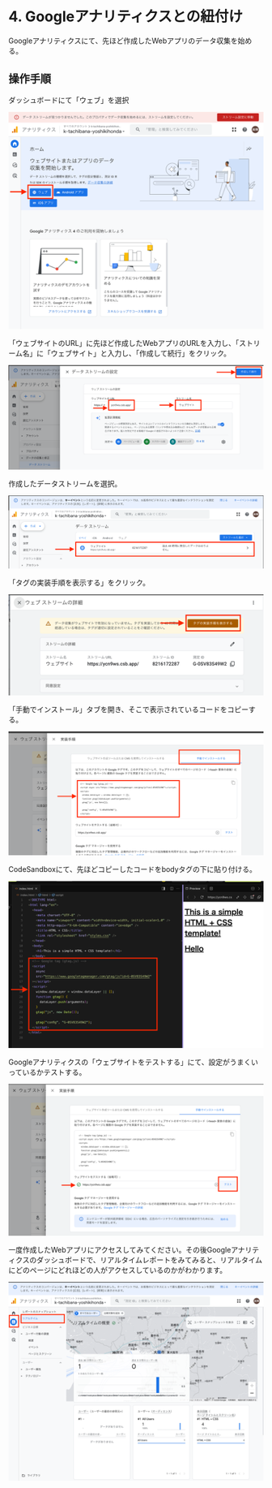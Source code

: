 # 4. Googleアナリティクスとの紐付け

Googleアナリティクスにて、先ほど作成したWebアプリのデータ収集を始める。

## 操作手順

ダッシュボードにて「ウェブ」を選択

![img.png](assets/img_00.png)

「ウェブサイトのURL」に先ほど作成したWebアプリのURLを入力し、「ストリーム名」に「ウェブサイト」と入力し、「作成して続行」をクリック。

![img_19.png](assets/img_19.png)

作成したデータストリームを選択。

![img_20.png](assets/img_20.png)

「タグの実装手順を表示する」をクリック。

![img_21.png](assets/img_21.png)

「手動でインストール」タブを開き、そこで表示されているコードをコピーする。

![img_22.png](assets/img_22.png)

CodeSandboxにて、先ほどコピーしたコードをbodyタグの下に貼り付ける。

![img_23.png](assets/img_23.png)

Googleアナリティクスの「ウェブサイトをテストする」にて、設定がうまくいっているかテストする。

![img_24.png](assets/img_24.png)

一度作成したWebアプリにアクセスしてみてください。その後Googleアナリティクスのダッシュボードで、リアルタイムレポートをみてみると、リアルタイムにどのページにどれほどの人がアクセスしているのかがわかります。

![img_25.png](assets/img_25.png)


